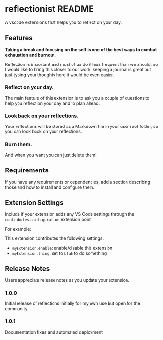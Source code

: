 # reflectionist README

A vscode extensions that helps you to reflect on your day.

## Features

**Taking a break and focusing on the self is one of the best ways to combat exhaustion and burnout.**

Reflection is important and most of us do it less frequent than we should, so I would like to bring this closer to our work, keeping a journal is great but just typing your thoughts here it would be even easier. 
### Reflect on your day.

The main feature of this extension is to ask you a couple of questions to help you reflect on your day and to plan ahead.

### Look back on your reflections.

Your reflections will be stored as a Markdown file in your user root folder, so you can look back on your reflections.

### Burn them.

And when you want you can just delete them!

## Requirements

If you have any requirements or dependencies, add a section describing those and how to install and configure them.

## Extension Settings

Include if your extension adds any VS Code settings through the `contributes.configuration` extension point.

For example:

This extension contributes the following settings:

* `myExtension.enable`: enable/disable this extension
* `myExtension.thing`: set to `blah` to do something

## Release Notes

Users appreciate release notes as you update your extension.

### 1.0.0

Initial release of reflections initially for my own use but open for the community.

### 1.0.1

Documentation fixes and automated deployment
